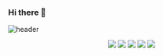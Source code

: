 ### Hi there 👋

<!--
**lucytheboss/lucytheboss** is a ✨ _special_ ✨ repository because its `README.md` (this file) appears on your GitHub profile.

Here are some ideas to get you started:

- 🔭 I’m currently working on ...
- 🌱 I’m currently learning ...
- 👯 I’m looking to collaborate on ...
- 🤔 I’m looking for help with ...
- 💬 Ask me about ...
- 📫 How to reach me: ...
- 😄 Pronouns: ...
- ⚡ Fun fact: ...
-->
![header](https://capsule-render.vercel.app/api?type=cylinder&color=000000&height=150&section=header&text=jiwoxz&fontColor=ffffff&fontSize=70&animation=fadeIn&fontAlignY=55)


<div align = center>
<img src="https://img.shields.io/badge/github-181717?style=for-the-badge&logo=github&logoColor=white"> <img src="https://img.shields.io/badge/photoshop-31A8FF?style=flat-square&logo=adobe&logoColor=white"/> <img src="https://img.shields.io/badge/illustrator-FF9A00?style=flat-square&logo=adobeillustrator&logoColor=white"/> <img src="https://img.shields.io/badge/indesign-FF3366?style=flat-square&logo=adobeindesign&logoColor=white"/>  <img src="https://img.shields.io/badge/figma-F24E1E?style=flat-square&logo=figma&logoColor=white"/>
</div>
